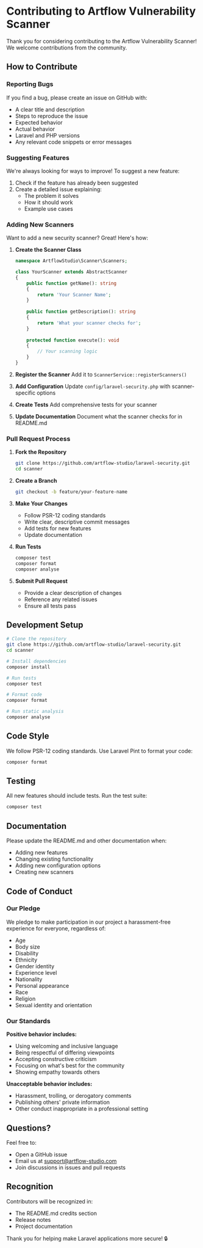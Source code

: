 # Contributing to Artflow Vulnerability Scanner

Thank you for considering contributing to the Artflow Vulnerability Scanner! We welcome contributions from the community.

## How to Contribute

### Reporting Bugs

If you find a bug, please create an issue on GitHub with:
- A clear title and description
- Steps to reproduce the issue
- Expected behavior
- Actual behavior
- Laravel and PHP versions
- Any relevant code snippets or error messages

### Suggesting Features

We're always looking for ways to improve! To suggest a new feature:
1. Check if the feature has already been suggested
2. Create a detailed issue explaining:
   - The problem it solves
   - How it should work
   - Example use cases

### Adding New Scanners

Want to add a new security scanner? Great! Here's how:

1. **Create the Scanner Class**
   ```php
   namespace ArtflowStudio\Scanner\Scanners;
   
   class YourScanner extends AbstractScanner
   {
       public function getName(): string
       {
           return 'Your Scanner Name';
       }
       
       public function getDescription(): string
       {
           return 'What your scanner checks for';
       }
       
       protected function execute(): void
       {
           // Your scanning logic
       }
   }
   ```

2. **Register the Scanner**
   Add it to `ScannerService::registerScanners()`

3. **Add Configuration**
   Update `config/laravel-security.php` with scanner-specific options

4. **Create Tests**
   Add comprehensive tests for your scanner

5. **Update Documentation**
   Document what the scanner checks for in README.md

### Pull Request Process

1. **Fork the Repository**
   ```bash
   git clone https://github.com/artflow-studio/laravel-security.git
   cd scanner
   ```

2. **Create a Branch**
   ```bash
   git checkout -b feature/your-feature-name
   ```

3. **Make Your Changes**
   - Follow PSR-12 coding standards
   - Write clear, descriptive commit messages
   - Add tests for new features
   - Update documentation

4. **Run Tests**
   ```bash
   composer test
   composer format
   composer analyse
   ```

5. **Submit Pull Request**
   - Provide a clear description of changes
   - Reference any related issues
   - Ensure all tests pass

## Development Setup

```bash
# Clone the repository
git clone https://github.com/artflow-studio/laravel-security.git
cd scanner

# Install dependencies
composer install

# Run tests
composer test

# Format code
composer format

# Run static analysis
composer analyse
```

## Code Style

We follow PSR-12 coding standards. Use Laravel Pint to format your code:

```bash
composer format
```

## Testing

All new features should include tests. Run the test suite:

```bash
composer test
```

## Documentation

Please update the README.md and other documentation when:
- Adding new features
- Changing existing functionality
- Adding new configuration options
- Creating new scanners

## Code of Conduct

### Our Pledge

We pledge to make participation in our project a harassment-free experience for everyone, regardless of:
- Age
- Body size
- Disability
- Ethnicity
- Gender identity
- Experience level
- Nationality
- Personal appearance
- Race
- Religion
- Sexual identity and orientation

### Our Standards

**Positive behavior includes:**
- Using welcoming and inclusive language
- Being respectful of differing viewpoints
- Accepting constructive criticism
- Focusing on what's best for the community
- Showing empathy towards others

**Unacceptable behavior includes:**
- Harassment, trolling, or derogatory comments
- Publishing others' private information
- Other conduct inappropriate in a professional setting

## Questions?

Feel free to:
- Open a GitHub issue
- Email us at support@artflow-studio.com
- Join discussions in issues and pull requests

## Recognition

Contributors will be recognized in:
- The README.md credits section
- Release notes
- Project documentation

Thank you for helping make Laravel applications more secure! 🔒
